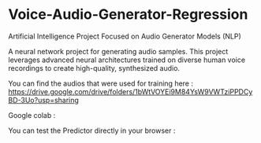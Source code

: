 # Voice-Audio-Generator-Regression

Artificial Intelligence Project Focused on Audio Generator Models (NLP)

A neural network project for generating audio samples. This project leverages advanced neural architectures trained on diverse human voice recordings to create high-quality, synthesized audio.

You can find the audios that were used for training here : https://drive.google.com/drive/folders/1bWtVOYEi9M84YsW9VWTziPPDCyBD-3Uo?usp=sharing

Google colab :

You can test the Predictor directly in your browser :


